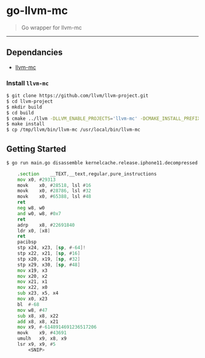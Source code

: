 # go-llvm-mc

> Go wrapper for llvm-mc

---

## Dependancies

- [llvm-mc](https://github.com/llvm/llvm-project/tree/master/llvm/tools/llvm-mc)

### Install `llvm-mc`

```bash
$ git clone https://github.com/llvm/llvm-project.git
$ cd llvm-project
$ mkdir build
$ cd build
$ cmake ../llvm -DLLVM_ENABLE_PROJECTS='llvm-mc' -DCMAKE_INSTALL_PREFIX=/tmp/llvm
$ make install
$ cp /tmp/llvm/bin/llvm-mc /usr/local/bin/llvm-mc
```

## Getting Started

```bash
$ go run main.go disassemble kernelcache.release.iphone11.decompressed | less
```

```asm
	.section	__TEXT,__text,regular,pure_instructions
	mov	x0, #29313
	movk	x0, #28518, lsl #16
	movk	x0, #28786, lsl #32
	movk	x0, #65388, lsl #48
	ret
	neg	w8, w0
	and	w0, w8, #0x7
	ret
	adrp	x8, #22691840
	ldr	x0, [x8]
	ret
	pacibsp
	stp	x24, x23, [sp, #-64]!
	stp	x22, x21, [sp, #16]
	stp	x20, x19, [sp, #32]
	stp	x29, x30, [sp, #48]
	mov	x19, x3
	mov	x20, x2
	mov	x21, x1
	mov	x22, x0
	sub	x23, x5, x4
	mov	x0, x23
	bl	#-68
	mov	w8, #47
	sub	x8, x8, x22
	add	x8, x8, x21
	mov	x9, #-6148914691236517206
	movk	x9, #43691
	umulh	x9, x8, x9
	lsr	x9, x9, #5
        <SNIP>
```
